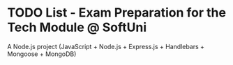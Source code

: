 TODO List - Exam Preparation for the Tech Module @ SoftUni
==========================================================

A Node.js project (JavaScript + Node.js + Express.js + Handlebars + Mongoose + MongoDB)
